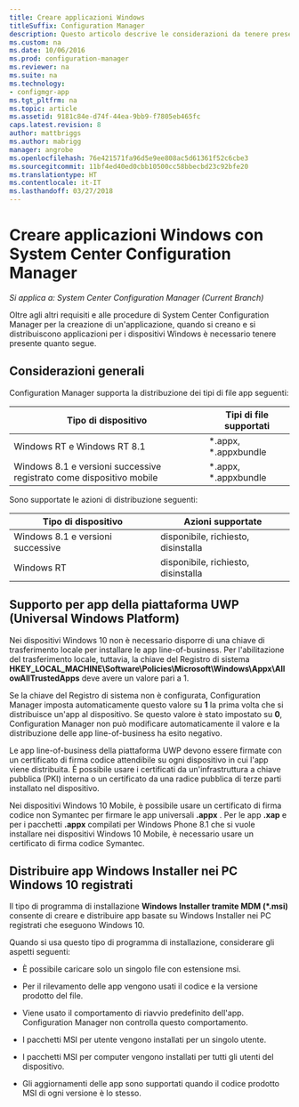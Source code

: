 ```yaml
---
title: Creare applicazioni Windows
titleSuffix: Configuration Manager
description: Questo articolo descrive le considerazioni da tenere presenti quando si creano e distribuiscono applicazioni per i dispositivi Windows.
ms.custom: na
ms.date: 10/06/2016
ms.prod: configuration-manager
ms.reviewer: na
ms.suite: na
ms.technology:
- configmgr-app
ms.tgt_pltfrm: na
ms.topic: article
ms.assetid: 9181c84e-d74f-44ea-9bb9-f7805eb465fc
caps.latest.revision: 8
author: mattbriggs
ms.author: mabrigg
manager: angrobe
ms.openlocfilehash: 76e421571fa96d5e9ee808ac5d61361f52c6cbe3
ms.sourcegitcommit: 11bf4ed40ed0cbb10500cc58bbecbd23c92bfe20
ms.translationtype: HT
ms.contentlocale: it-IT
ms.lasthandoff: 03/27/2018
---
```

# <a name="create-windows-applications-with-system-center-configuration-manager"></a>Creare applicazioni Windows con System Center Configuration Manager

*Si applica a: System Center Configuration Manager (Current Branch)*

Oltre agli altri requisiti e alle procedure di System Center Configuration Manager per la creazione di un'applicazione, quando si creano e si distribuiscono applicazioni per i dispositivi Windows è necessario tenere presente quanto segue.  

## <a name="general-considerations"></a>Considerazioni generali  
 Configuration Manager supporta la distribuzione dei tipi di file app seguenti:  

|Tipo di dispositivo|Tipi di file supportati|  
|-----------------|---------------------|  
|Windows RT e Windows RT 8.1|\*.appx, \*.appxbundle|  
|Windows 8.1 e versioni successive registrato come dispositivo mobile|\*.appx, \*.appxbundle|  

 Sono supportate le azioni di distribuzione seguenti:  

|Tipo di dispositivo|Azioni supportate|  
|-----------------|-----------------------|  
|Windows 8.1 e versioni successive|disponibile, richiesto, disinstalla|  
|Windows RT|disponibile, richiesto, disinstalla|  

## <a name="support-for-universal-windows-platform-uwp-apps"></a>Supporto per app della piattaforma UWP (Universal Windows Platform)  
 Nei dispositivi Windows 10 non è necessario disporre di una chiave di trasferimento locale per installare le app line-of-business. Per l'abilitazione del trasferimento locale, tuttavia, la chiave del Registro di sistema **HKEY_LOCAL_MACHINE\Software\Policies\Microsoft\Windows\Appx\AllowAllTrustedApps** deve avere un valore pari a 1.  

 Se la chiave del Registro di sistema non è configurata, Configuration Manager imposta automaticamente questo valore su **1** la prima volta che si distribuisce un'app al dispositivo. Se questo valore è stato impostato su **0**, Configuration Manager non può modificare automaticamente il valore e la distribuzione delle app line-of-business ha esito negativo.  

 Le app line-of-business della piattaforma UWP devono essere firmate con un certificato di firma codice attendibile su ogni dispositivo in cui l'app viene distribuita. È possibile usare i certificati da un'infrastruttura a chiave pubblica (PKI) interna o un certificato da una radice pubblica di terze parti installato nel dispositivo.  

 Nei dispositivi Windows 10 Mobile, è possibile usare un certificato di firma codice non Symantec per firmare le app universali **.appx** . Per le app **.xap** e per i pacchetti **.appx** compilati per Windows Phone 8.1 che si vuole installare nei dispositivi Windows 10 Mobile, è necessario usare un certificato di firma codice Symantec.  

## <a name="deploy-windows-installer-apps-to-enrolled-windows-10-pcs"></a>Distribuire app Windows Installer nei PC Windows 10 registrati  
 Il tipo di programma di installazione **Windows Installer tramite MDM (\*.msi)** consente di creare e distribuire app basate su Windows Installer nei PC registrati che eseguono Windows 10.  

 Quando si usa questo tipo di programma di installazione, considerare gli aspetti seguenti:  

-   È possibile caricare solo un singolo file con estensione msi.  

-   Per il rilevamento delle app vengono usati il codice e la versione prodotto del file.  

-   Viene usato il comportamento di riavvio predefinito dell'app. Configuration Manager non controlla questo comportamento.  

-   I pacchetti MSI per utente vengono installati per un singolo utente.  

-   I pacchetti MSI per computer vengono installati per tutti gli utenti del dispositivo.  

-   Gli aggiornamenti delle app sono supportati quando il codice prodotto MSI di ogni versione è lo stesso.  
